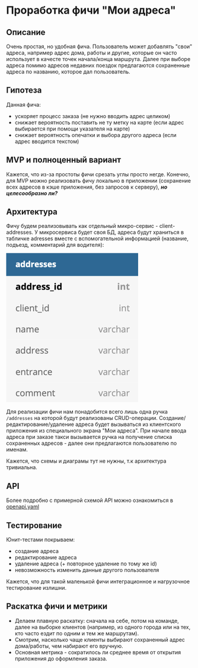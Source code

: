 # Проработка фичи "Мои адреса"

## Описание
Очень простая, но удобная фича. Пользователь может добавлять "свои" адреса, например адрес дома, работы и другие, которые он часто использует в качесте точек начала/конца маршрута.
Далее при выборе адреса помимо адресов недавних поездок предлагаются сохраненные адреса по названию, которое дал пользователь.

## Гипотеза
Данная фича:
- ускоряет процесс заказа (не нужно вводить адрес целиком)
- снижает вероятность поставить не ту метку на карте (если адрес выбирается при помощи указателя на карте)
- снижает вероятность опечатки и выбора другого адреса (если адрес вводится текстом)

## MVP и полноценный вариант

Кажется, что из-за простоты фичи срезать углы просто негде. 
Конечно, для MVP можно реализовать фичу локально в приложении (сохранение всех адресов в кэше приложения, без запросов к серверу), ***но целесообразно ли?***


## Архитектура
Фичу будем реализовывать как отдельный микро-сервис - сlient-addresses.
У микросервиса будет своя БД, адреса будут храниться в табличке adresses вместе с вспомогательной информацией (название, подъезд, комментарий для водителя):

![Схема таблицы addresses](assets/db.png)

Для реализации фичи нам понадобится всего лишь одна ручка `/addresses` на которой будут реализованы CRUD-операции. Создание/редактирование/удаление адреса будет вызываться из клиентского приложения из специального экрана "Мои адреса".
При начале ввода адреса при заказе такси вызывается ручка на получение списка сохраненных адресов - далее они предлагаются пользователю по именам. 

Кажется, что схемы и диаграмы тут не нужны, т.к архитектура тривиальна.

## API
Более подробно с примерной схемой API можно ознакомиться в [openapi.yaml](assets/openapi.yaml)

## Тестирование 
Юнит-тестами покрываем:
- создание адреса
- редактирование адреса
- удаление адреса (+ повторное удаление по тому же id)
- невозможность изменить данные другого пользователя 

Кажется, что для такой маленькой фичи интеграционное и нагрузочное тестирование излишни.

## Раскатка фичи и метрики

- Делаем плавную раскатку: сначала на себе, потом на команде, далее на выборке клиентов (например, из одного города или на тех, кто часто ездит по одним и тем же маршрутам).
- Смотрим, насколько чаще клиенты выбирают сохраненный адрес дома/работы, чем набирают его вручную.
- Основная метрика - сократилось ли среднее время от открытия приложения до оформления заказа.
